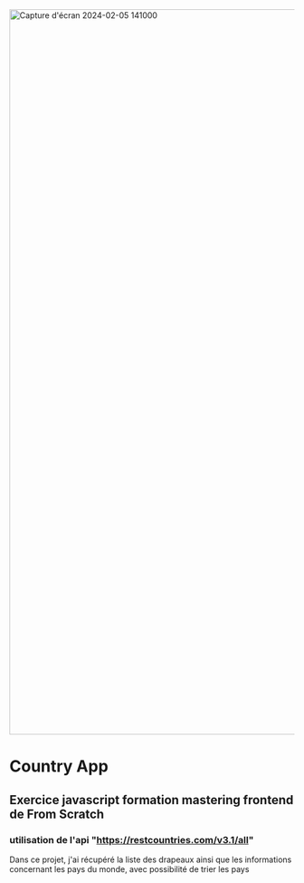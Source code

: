 <img width="1280" alt="Capture d'écran 2024-02-05 141000" src="https://github.com/NicolasM-83200/countryApp/assets/130040163/f3af5141-6f32-464a-8fc3-54da8ce9e04d">

# Country App
## Exercice javascript formation mastering frontend de From Scratch
### utilisation de l'api "https://restcountries.com/v3.1/all"
Dans ce projet, j'ai récupéré  la liste des drapeaux ainsi que les informations concernant les pays du monde, avec possibilité de trier les pays
